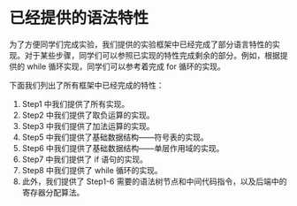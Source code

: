 # 已经提供的语法特性

为了方便同学们完成实验，我们提供的实验框架中已经完成了部分语言特性的实现。对于某些步骤，同学们可以参照已实现的特性完成剩余的部分。例如，根据提供的 while 循环实现，同学们可以参考着完成 for 循环的实现。

下面我们列出了所有框架中已经完成的特性：

1. Step1 中我们提供了所有实现。
2. Step2 中我们提供了取负运算的实现。
3. Step3 中我们提供了加法运算的实现。
4. Step5 中我们提供了基础数据结构——符号表的实现。
6. Step6 中我们提供了基础数据结构——单层作用域的实现。
5. Step7 中我们提供了 if 语句的实现。
7. Step8 中我们提供了 while 循环的实现。
8. 此外，我们提供了 Step1-6 需要的语法树节点和中间代码指令，以及后端中的寄存器分配算法。
